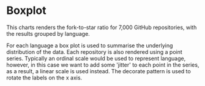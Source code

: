 # Boxplot

This charts renders the fork-to-star ratio for 7,000 GitHub repositories, with the results grouped by language.

For each language a box plot is used to summarise the underlying distribution of the data. Each repository is also rendered using a point series. Typically an ordinal scale would be used to represent language, however, in this case we want to add some 'jitter' to each point in the series, as a result, a linear scale is used instead. The decorate pattern is used to rotate the labels on the x axis.